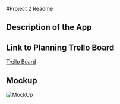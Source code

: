 #Project 2 Readme

## Description of the App

## Link to Planning Trello Board
[Trello Board](https://trello.com/invite/b/Z24GoIwV/ATTIb1eb4c073d2dc78fe45bd9b465809044B449BE3E/project-2)

## Mockup
![MockUp]()